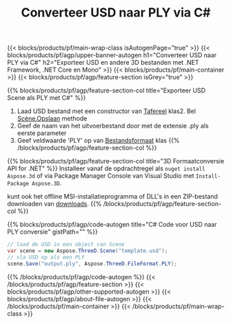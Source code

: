 ﻿---
title: Converteer USD naar PLY via C# 
description: Converteer USD en andere 3D bestanden met .NET API
url: /nl/net/conversion/usd-to-ply/
family: 3d
platformtag: net
feature: conversion
informat: USD
outformat: PLY
otherformats: PLY HTML DXF ASE DRC FBX PDF JT 
---
{{< blocks/products/pf/main-wrap-class isAutogenPage="true" >}}
{{< blocks/products/pf/agp/upper-banner-autogen h1="Converteer USD naar PLY via C#" h2="Exporteer USD en andere 3D bestanden met .NET Framework, .NET Core en Mono" >}}
{{< blocks/products/pf/main-container >}}
{{< blocks/products/pf/agp/feature-section isGrey="true" >}}

{{% blocks/products/pf/agp/feature-section-col title="Exporteer USD Scene als PLY met C#" %}}
1. Laad USD bestand met een constructor van [Tafereel](https://apireference.aspose.com/3d/net/aspose.threed/scene) klas2. Bel [Scène.Opslaan](https://apireference.aspose.com/3d/net/aspose.threed/scene/methods/save/index) methode
3. Geef de naam van het uitvoerbestand door met de extensie .ply als eerste parameter
4. Geef veldwaarde 'PLY' op van [Bestandsformaat](https://apireference.aspose.com/3d/net/aspose.threed/fileformat/fields/index) klas
{{% /blocks/products/pf/agp/feature-section-col %}}

{{% blocks/products/pf/agp/feature-section-col title="3D Formaatconversie API for .NET" %}}
Installeer vanaf de opdrachtregel als ```nuget install Aspose.3d``` of via Package Manager Console van Visual Studio met ```Install-Package Aspose.3D```.

kunt ook het offline MSI-installatieprogramma of DLL's in een ZIP-bestand downloaden van [downloads](https://releases.aspose.com/3d/net).
{{% /blocks/products/pf/agp/feature-section-col %}}

{{% blocks/products/pf/agp/code-autogen title="C# Code voor USD naar PLY conversie" gistPath="" %}}
```cs
// laad de USD in een object van Scene 
var scene = new Aspose.ThreeD.Scene("template.usd");
// sla USD op als een PLY 
scene.Save("output.ply", Aspose.ThreeD.FileFormat.PLY);

```
{{% /blocks/products/pf/agp/code-autogen %}}
{{< /blocks/products/pf/agp/feature-section >}}
{{< blocks/products/pf/agp/other-supported-autogen >}}
{{< blocks/products/pf/agp/about-file-autogen >}}
{{< /blocks/products/pf/main-container >}}
{{< /blocks/products/pf/main-wrap-class >}}